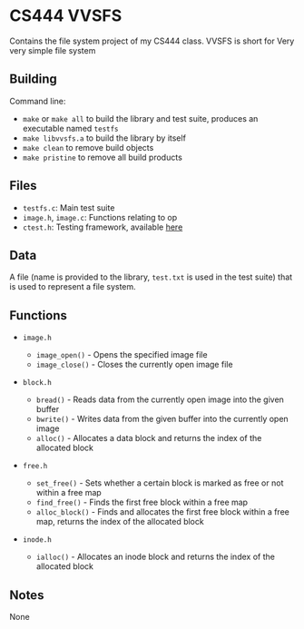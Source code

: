# CS444 VVSFS
Contains the file system project of my CS444 class. VVSFS is short for Very very simple file system

## Building

Command line:
* `make` or `make all` to build the library and test suite, produces an executable named `testfs`
* `make libvvsfs.a` to build the library by itself
* `make clean` to remove build objects
* `make pristine` to remove all build products


## Files

* `testfs.c`: Main test suite
* `image.h`, `image.c`: Functions relating to op
* `ctest.h`: Testing framework, available [here](https://github.com/beejjorgensen/ctest)


## Data

A file (name is provided to the library, `test.txt` is used in the test suite) that is used to represent a file system.


## Functions

* `image.h`
    * `image_open()` - Opens the specified image file
    * `image_close()` - Closes the currently open image file

* `block.h`
    * `bread()` - Reads data from the currently open image into the given buffer
    * `bwrite()` - Writes data from the given buffer into the currently open image
    * `alloc()` - Allocates a data block and returns the index of the allocated block

* `free.h`
    * `set_free()` - Sets whether a certain block is marked as free or not within a free map
    * `find_free()` - Finds the first free block within a free map
    * `alloc_block()` - Finds and allocates the first free block within a free map, returns the index of the allocated block

* `inode.h`
    * `ialloc()` - Allocates an inode block and returns the index of the allocated block

## Notes
None

